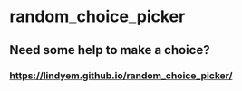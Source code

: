 # random_choice_picker

## Need some help to make a choice?  

### https://lindyem.github.io/random_choice_picker/
